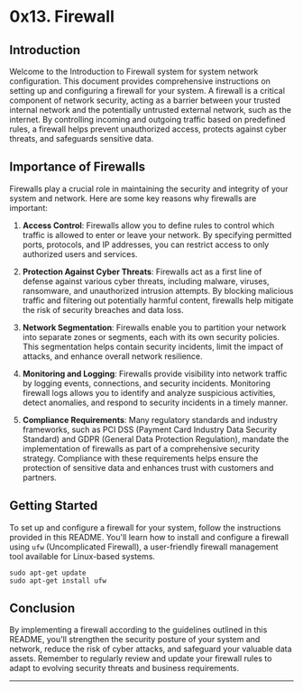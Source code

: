 # 0x13. Firewall


## Introduction

Welcome to the Introduction to Firewall system for system network configuration. This document provides comprehensive instructions on setting up and configuring a firewall for your system. A firewall is a critical component of network security, acting as a barrier between your trusted internal network and the potentially untrusted external network, such as the internet. By controlling incoming and outgoing traffic based on predefined rules, a firewall helps prevent unauthorized access, protects against cyber threats, and safeguards sensitive data.

## Importance of Firewalls

Firewalls play a crucial role in maintaining the security and integrity of your system and network. Here are some key reasons why firewalls are important:

1. **Access Control**: Firewalls allow you to define rules to control which traffic is allowed to enter or leave your network. By specifying permitted ports, protocols, and IP addresses, you can restrict access to only authorized users and services.

2. **Protection Against Cyber Threats**: Firewalls act as a first line of defense against various cyber threats, including malware, viruses, ransomware, and unauthorized intrusion attempts. By blocking malicious traffic and filtering out potentially harmful content, firewalls help mitigate the risk of security breaches and data loss.

3. **Network Segmentation**: Firewalls enable you to partition your network into separate zones or segments, each with its own security policies. This segmentation helps contain security incidents, limit the impact of attacks, and enhance overall network resilience.

4. **Monitoring and Logging**: Firewalls provide visibility into network traffic by logging events, connections, and security incidents. Monitoring firewall logs allows you to identify and analyze suspicious activities, detect anomalies, and respond to security incidents in a timely manner.

5. **Compliance Requirements**: Many regulatory standards and industry frameworks, such as PCI DSS (Payment Card Industry Data Security Standard) and GDPR (General Data Protection Regulation), mandate the implementation of firewalls as part of a comprehensive security strategy. Compliance with these requirements helps ensure the protection of sensitive data and enhances trust with customers and partners.

## Getting Started

To set up and configure a firewall for your system, follow the instructions provided in this README. You'll learn how to install and configure a firewall using `ufw` (Uncomplicated Firewall), a user-friendly firewall management tool available for Linux-based systems.

```
sudo apt-get update
sudo apt-get install ufw
```
## Conclusion

By implementing a firewall according to the guidelines outlined in this README, you'll strengthen the security posture of your system and network, reduce the risk of cyber attacks, and safeguard your valuable data assets. Remember to regularly review and update your firewall rules to adapt to evolving security threats and business requirements.

---

